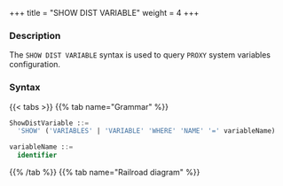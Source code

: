 +++
title = "SHOW DIST VARIABLE"
weight = 4
+++

### Description

The `SHOW DIST VARIABLE` syntax is used to query `PROXY` system variables configuration.

### Syntax

{{< tabs >}}
{{% tab name="Grammar" %}}
```sql
ShowDistVariable ::=
  'SHOW' ('VARIABLES' | 'VARIABLE' 'WHERE' 'NAME' '=' variableName)

variableName ::=
  identifier
```
{{% /tab %}}
{{% tab name="Railroad diagram" %}}
<iframe frameborder="0" name="diagram" id="diagram" width="100%" height="100%"></iframe>
{{% /tab %}}
{{< /tabs >}}

### Return Value Description

| Columns        | Description           |
|----------------|-----------------------|
| variable_name  | system variable name  |
| variable_value | system variable value |

### Supplement

- When `variableName` is not specified, the default is query all `PROXY` variables configuration.

### Example

- Query all system variables configuration of `PROXY`

```sql
SHOW DIST VARIABLES;
```

```sql
mysql> SHOW DIST VARIABLES;
+---------------------------------------+----------------+
| variable_name                         | variable_value |
+---------------------------------------+----------------+
| system_log_level                      | INFO           |
| kernel_executor_size                  | 0              |
| max_connections_size_per_query        | 1              |
| check_table_meta_data_enabled         | false          |
| sql_federation_type                   | NONE           |
| proxy_frontend_database_protocol_type |                |
| proxy_frontend_flush_threshold        | 128            |
| proxy_backend_query_fetch_size        | -1             |
| proxy_frontend_executor_size          | 0              |
| proxy_backend_executor_suitable       | OLAP           |
| proxy_frontend_max_connections        | 0              |
| proxy_mysql_default_version           | 5.7.22         |
| proxy_default_port                    | 3307           |
| proxy_netty_backlog                   | 1024           |
| proxy_instance_type                   | Proxy          |
| cdc_server_port                       | 33071          |
| proxy_meta_data_collector_enabled     | true           |
| agent_plugins_enabled                 | true           |
| cached_connections                    | 0              |
| transaction_type                      | LOCAL          |
| sql_show                              | false          |
| sql_simple                            | false          |
+---------------------------------------+----------------+
23 rows in set (0.01 sec)
```
- Query specified system variable configuration of `PROXY`

```sql
SHOW DIST VARIABLE WHERE NAME = sql_show;
```

```sql
mysql> SHOW DIST VARIABLE WHERE NAME = sql_show;
+---------------+----------------+
| variable_name | variable_value |
+---------------+----------------+
| sql_show      | false          |
+---------------+----------------+
1 row in set (0.00 sec)
```

### Reserved word

`SHOW`, `DIST`, `VARIABLE`, `VARIABLES`, `NAME`

### Related links

- [Reserved word](/en/user-manual/shardingsphere-proxy/distsql/syntax/reserved-word/)
